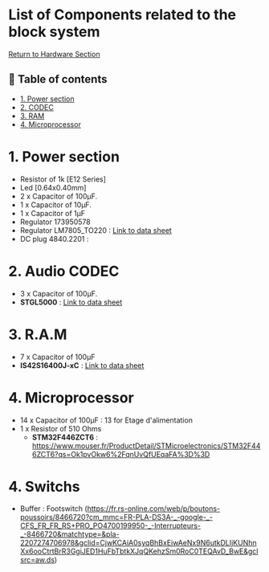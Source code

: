 # List of Components related to the block system
[Return to Hardware Section](https://github.com/lucacros/2324_Projet2A_PedaleGuitare/tree/Hardware-Section)
## 📖 Table of contents

- [1. Power section](#1-power-section)
- [2. CODEC](#2-codec)
- [3. RAM](#3-ram)
- [4. Microprocessor](#4-microprocessor)

# 1. Power section

  - Resistor of 1k [E12 Series] 
  - Led [0.64x0.40mm]
  - 2 x Capacitor of 100µF.
  - 1 x Capacitor of 10µF.
  - 1 x Capacitor of 1µF
  - Regulator 173950578
  - Regulator LM7805_TO220 : [Link to data sheet](https://www.onsemi.cn/PowerSolutions/document/MC7800-D.PDF)
  - DC plug 4840.2201 :

    
# 2. Audio CODEC

   - 3 x Capacitor of 100µF.
   - **STGL5000**  :   [Link to data sheet](https://www.nxp.com/products/audio-and-radio/audio-converters/ultra-low-power-audio-codec:SGTL5000)

# 3. R.A.M
   - 7 x Capacitor of 100µF
   - **IS42S16400J-xC** : [Link to data sheet](http://www.issi.com/WW/pdf/42-45S16400J.pdf)


# 4. Microprocessor 

   - 14 x Capacitor of 100µF : 13 for Etage d'alimentation
   - 1 x Resistor of 510 Ohms
      - **STM32F446ZCT6** : https://www.mouser.fr/ProductDetail/STMicroelectronics/STM32F446ZCT6?qs=Ok1pvOkw6%2FqnUvQfUEqaFA%3D%3D

# 4. Switchs

- Buffer : Footswitch (https://fr.rs-online.com/web/p/boutons-poussoirs/8466720?cm_mmc=FR-PLA-DS3A-_-google-_-CFS_FR_FR_RS+PRO_PO4700199950-_-Interrupteurs-_-8466720&matchtype=&pla-2207274706978&gclid=CjwKCAiA0syqBhBxEiwAeNx9N6utkDLIjKUNhnXx6ooCtrtBrR3GgiJED1HuFbTbtkXJqQKehzSm0RoC0TEQAvD_BwE&gclsrc=aw.ds)

